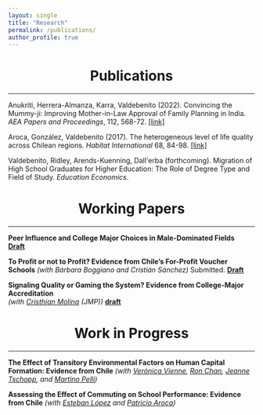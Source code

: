 ```yaml
---
layout: single
title: "Research"
permalink: /publications/
author_profile: true
---
```



# <center> Publications </center>
- - -

Anukriti, Herrera-Almanza, Karra, Valdebenito (2022). Convincing the Mummy-ji: Improving Mother-in-Law Approval of Family Planning in India. *AEA Papers and Proceedings*, 112, 568-72. [[link]](https://www.aeaweb.org/articles?id=10.1257/pandp.20221122)

Aroca, González, Valdebenito (2017). The heterogeneous level of life quality across Chilean regions. *Habitat International* 68, 84-98. [[link]](https://www.sciencedirect.com/science/article/pii/S0197397516307937)

Valdebenito, Ridley, Arends-Kuenning, Dall'erba (forthcoming). Migration of High School Graduates for Higher Education: The Role of Degree Type and Field of Study. *Education Economics*. 

# <center> Working Papers </center>
- - -

**Peer Influence and College Major Choices in Male-Dominated Fields** <br/>
**[Draft](https://rvaldebenito.github.io/files/valdebenito_jmp_peers_college.pdf)**

**To Profit or not to Profit? Evidence from Chile’s For-Profit Voucher Schools**
*(with Bárbara Boggiano and Cristián Sánchez)* Submitted.
**[Draft](https://papers.ssrn.com/sol3/papers.cfm?abstract_id=5390405)**

**Signaling Quality or Gaming the System? Evidence from College-Major Accreditation** <br/>
*(with [Cristhian Molina](https://cmolinag.github.io/) (JMP))* 
**[draft](https://cmolinag.github.io/assets/pdf/JMP_SignalingorGaming.pdf)**



# <center> Work in Progress </center>
- - -

**The Effect of Transitory Environmental Factors on Human Capital Formation: Evidence from Chile**
*(with [Verónica Vienne](https://sites.google.com/view/veronicavienne/home), [Ron Chan](https://sites.google.com/site/ronhschan), [Jeanne Tschopp](https://jtschopp.com/), and [Martino Pelli](https://sites.google.com/site/martinopelli/home))*

**Assessing the Effect of Commuting on School Performance: Evidence from Chile** 
*(with [Esteban López](https://klesse.utsa.edu/research/curpr/_blocks/_staff/ochoa-lopez-esteban1.html) and [Patricio Aroca](https://scholar.google.com/citations?user=1cfyyTEAAAAJ&hl=pt-PT))*





